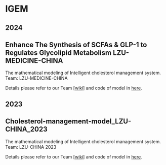 # IGEM

## 2024
## Enhance The Synthesis of SCFAs & GLP-1 to Regulates Glycolipid Metabolism LZU-MEDICINE-CHINA

The mathematical modeling of Intelligent cholesterol management system. Team: LZU-MEDICINE-CHINA 

Details please refer to our Team [[wiki]](https://2024.igem.wiki/lzu-medicine-china/) and code of model in  [here](https://github.com/01yzzyu/IGEM/tree/main/IGEM2024).

## 2023
## Cholesterol-management-model_LZU-CHINA_2023

The mathematical modeling of Intelligent cholesterol management system. Team: LZU-CHINA 2023

Details please refer to our Team [[wiki]](https://2023.igem.wiki/lzu-china/) and code of model in [here](https://github.com/01yzzyu/IGEM/tree/main/igem2023). 
